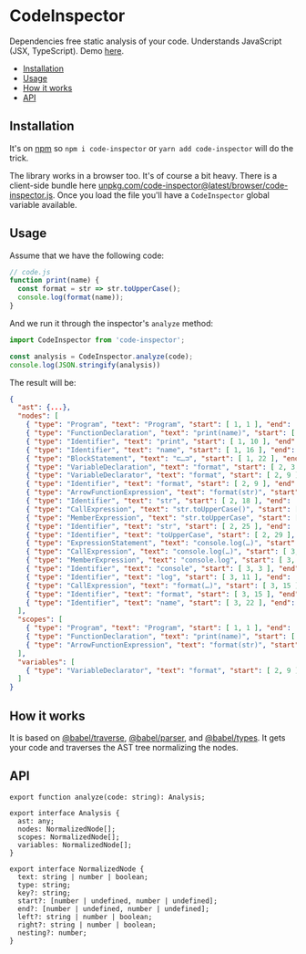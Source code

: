 # CodeInspector

Dependencies free static analysis of your code. Understands JavaScript (JSX, TypeScript). Demo [here](https://inspector.now.sh/).

  - [Installation](#installation)
  - [Usage](#usage)
  - [How it works](#how-it-works)
  - [API](#api)

## Installation

It's on [npm](https://www.npmjs.com/package/code-inspector) so `npm i code-inspector` or `yarn add code-inspector` will do the trick.

The library works in a browser too. It's of course a bit heavy. There is a client-side bundle here [unpkg.com/code-inspector@latest/browser/code-inspector.js](https://unpkg.com/code-inspector@1.1.8/browser/code-inspector.js). Once you load the file you'll have a `CodeInspector` global variable available.

## Usage

Assume that we have the following code:

```js
// code.js
function print(name) {
  const format = str => str.toUpperCase();
  console.log(format(name));
}
```

And we run it through the inspector's `analyze` method:

```js
import CodeInspector from 'code-inspector';

const analysis = CodeInspector.analyze(code);
console.log(JSON.stringify(analysis))
```

The result will be:

```json
{
  "ast": {...},
  "nodes": [
    { "type": "Program", "text": "Program", "start": [ 1, 1 ], "end": [ 4, 2 ], "key": "Program1:14:2", "nesting": 0 },
    { "type": "FunctionDeclaration", "text": "print(name)", "start": [ 1, 1 ], "end": [ 4, 2 ], "key": "FunctionDeclaration1:14:2", "nesting": 1 },
    { "type": "Identifier", "text": "print", "start": [ 1, 10 ], "end": [ 1, 15 ], "key": "Identifier1:101:15", "nesting": 1 },
    { "type": "Identifier", "text": "name", "start": [ 1, 16 ], "end": [ 1, 20 ], "key": "Identifier1:161:20", "nesting": 1 },
    { "type": "BlockStatement", "text": "⊏…⊐", "start": [ 1, 22 ], "end": [ 4, 2 ], "key": "BlockStatement1:224:2", "nesting": 1 },
    { "type": "VariableDeclaration", "text": "format", "start": [ 2, 3 ], "end": [ 2, 43 ], "key": "VariableDeclaration2:32:43", "nesting": 1 },
    { "type": "VariableDeclarator", "text": "format", "start": [ 2, 9 ], "end": [ 2, 42 ], "key": "VariableDeclarator2:92:42", "nesting": 1 },
    { "type": "Identifier", "text": "format", "start": [ 2, 9 ], "end": [ 2, 15 ], "key": "Identifier2:92:15", "nesting": 1 },
    { "type": "ArrowFunctionExpression", "text": "format(str)", "start": [ 2, 18 ], "end": [ 2, 42 ], "key": "ArrowFunctionExpression2:182:42", "nesting": 2 },
    { "type": "Identifier", "text": "str", "start": [ 2, 18 ], "end": [ 2, 21 ], "key": "Identifier2:182:21", "nesting": 2 },
    { "type": "CallExpression", "text": "str.toUpperCase()", "start": [ 2, 25 ], "end": [ 2, 42 ], "key": "CallExpression2:252:42", "nesting": 2 },
    { "type": "MemberExpression", "text": "str.toUpperCase", "start": [ 2, 25 ], "end": [ 2, 40 ], "key": "MemberExpression2:252:40", "nesting": 2 },
    { "type": "Identifier", "text": "str", "start": [ 2, 25 ], "end": [ 2, 28 ], "key": "Identifier2:252:28", "nesting": 2 },
    { "type": "Identifier", "text": "toUpperCase", "start": [ 2, 29 ], "end": [ 2, 40 ], "key": "Identifier2:292:40", "nesting": 2 },
    { "type": "ExpressionStatement", "text": "console.log(…)", "start": [ 3, 3 ], "end": [ 3, 29 ], "key": "ExpressionStatement3:33:29", "nesting": 1 },
    { "type": "CallExpression", "text": "console.log(…)", "start": [ 3, 3 ], "end": [ 3, 28 ], "key": "CallExpression3:33:28", "nesting": 1 },
    { "type": "MemberExpression", "text": "console.log", "start": [ 3, 3 ], "end": [ 3, 14 ], "key": "MemberExpression3:33:14", "nesting": 1 },
    { "type": "Identifier", "text": "console", "start": [ 3, 3 ], "end": [ 3, 10 ], "key": "Identifier3:33:10", "nesting": 1 },
    { "type": "Identifier", "text": "log", "start": [ 3, 11 ], "end": [ 3, 14 ], "key": "Identifier3:113:14", "nesting": 1 },
    { "type": "CallExpression", "text": "format(…)", "start": [ 3, 15 ], "end": [ 3, 27 ], "key": "CallExpression3:153:27", "nesting": 1 },
    { "type": "Identifier", "text": "format", "start": [ 3, 15 ], "end": [ 3, 21 ], "key": "Identifier3:153:21", "nesting": 1 },
    { "type": "Identifier", "text": "name", "start": [ 3, 22 ], "end": [ 3, 26 ], "key": "Identifier3:223:26", "nesting": 1 }
  ],
  "scopes": [
    { "type": "Program", "text": "Program", "start": [ 1, 1 ], "end": [ 4, 2 ], "key": "Program1:14:2", "nesting": 0 },
    { "type": "FunctionDeclaration", "text": "print(name)", "start": [ 1, 1 ], "end": [ 4, 2 ], "key": "FunctionDeclaration1:14:2", "nesting": 1 },
    { "type": "ArrowFunctionExpression", "text": "format(str)", "start": [ 2, 18 ], "end": [ 2, 42 ], "key": "ArrowFunctionExpression2:182:42", "nesting": 2 }
  ],
  "variables": [
    { "type": "VariableDeclarator", "text": "format", "start": [ 2, 9 ], "end": [ 2, 42 ], "key": "VariableDeclarator2:92:42", "nesting": 1 }
  ]
}
```

## How it works

It is based on [@babel/traverse](https://www.npmjs.com/package/@babel/traverse), [@babel/parser](https://www.npmjs.com/package/@babel/parser), and [@babel/types](https://www.npmjs.com/package/@babel/types). It gets your code and traverses the AST tree normalizing the nodes.

## API

```
export function analyze(code: string): Analysis;

export interface Analysis {
  ast: any;
  nodes: NormalizedNode[];
  scopes: NormalizedNode[];
  variables: NormalizedNode[];
}

export interface NormalizedNode {
  text: string | number | boolean;
  type: string;
  key?: string;
  start?: [number | undefined, number | undefined];
  end?: [number | undefined, number | undefined];
  left?: string | number | boolean;
  right?: string | number | boolean;
  nesting?: number;
}
```